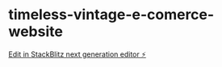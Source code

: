 # timeless-vintage-e-comerce-website

[Edit in StackBlitz next generation editor ⚡️](https://stackblitz.com/~/github.com/toyin4594/timeless-vintage-e-comerce-website)